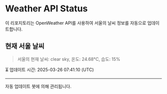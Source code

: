 
# Weather API Status

이 리포지토리는 OpenWeather API를 사용하여 서울의 날씨 정보를 자동으로 업데이트합니다.

## 현재 서울 날씨
> 서울의 현재 날씨: clear sky, 온도: 24.68°C, 습도: 15%

⏳ 업데이트 시간: 2025-03-26 07:41:10 (UTC)

---
자동 업데이트 봇에 의해 관리됩니다.
